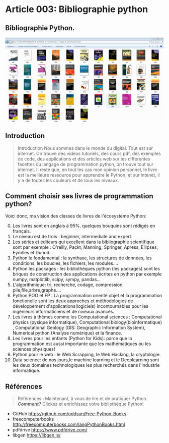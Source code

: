 <!--

author:   (c) riadh BEN NESSIB
email:    riadhbennessib@gmail.com
version:  0.1.0
language: fr
logo: https://raw.githubusercontent.com/pyTUNISIA/home/master/images/py/pyTUNISIABooks.png
comment:  pyTUNISIA: Programmation Scientifique avec python.
mode: Textbook
script:   https://pyodide-cdn2.iodide.io/v0.15.0/full/pyodide.js
@onload
window.languagePluginUrl = 'https://pyodide-cdn2.iodide.io/v0.15.0/full/'
window.pyodide_ready = false;
window.pyodide_modules = new Set()
window.py_packages = ["matplotlib", "numpy"]
window.loadModules = function() {
  languagePluginLoader.then(() => {
    console.log("pyodide is ready")
    if (window.py_packages) {

      for( let i = 0; i < window.py_packages.length; i++ ) {
        window.pyodide_modules.add(window.py_packages[i])
      }

      pyodide.loadPackage(window.py_packages).then(() => {
        console.log("all packages loaded")
        window.pyodide_ready = true;
      });
    }
    else {
      window.pyodide_ready = true;
    }
  })
}

window.loadModules()

@end


@Pyodide.eval: @Pyodide.eval_(@uid)

@Pyodide.eval_
<script>

function initPlot() {
try {

pyodide.runPython(`
import io, base64

try:
  img_str_
except NameError:
  img_str_ = {}

def plot(fig, id="plot-@0"):
  buf = io.BytesIO()
  fig.savefig(buf, format='png')
  buf.seek(0)
  img_str_[id] = "data:image/png;base64," + base64.b64encode(buf.read()).decode('UTF-8')
`)
} catch (e) {}
}

function copyPlot() {
  if ( pyodide.globals.img_str_["plot-@0"] ) {
    document.getElementById("plot-@0").src = pyodide.globals.img_str_["plot-@0"]
    document.getElementById("plot-@0").parentElement.style = ""
  }
}

////////////////////////////////////////////////////

function runPython() {
  if (window.pyodide_ready) {
    pyodide.globals.print = (...e) => { e = e.slice(0,-1); console.log(...e) };
    setTimeout(() => {
      try {
        initPlot()

        let fin = pyodide.runPython(`@input`)
        if (fin) {
          console.log(fin)
        }
        copyPlot()
        send.lia("LIA: stop")
      } catch(e) {
        //window.py_packages = ["matplotlib"]
        let module = e.message.match(/ModuleNotFoundError: No module named '([^']+)/g)
        if (! module) {
          console.error(e)
          //let msg = e.message.match(/File "<unknown>", line (\d+)\n.*\n.*\n.*/g)
          //window.console.log(msg[0])
          send.lia("LIA: stop")
        }
        else if (module.length != 0) {
          module = module[0].split("'")[1]
          if (window.pyodide_modules.has(module)) {
            console.error(e)
            send.lia("LIA: stop")
          } else {
            console.debug("downloading module =>", module)
            window.py_packages = [ module ]
            window.pyodide_ready = false
            window.loadModules()
            runPython()
          }
        }
        else {
          console.error(e)

          send.lia("LIA: stop")
        }
      }
    }, 100)
  } else {
    setTimeout(runPython, 234)
  }
}

runPython()

"LIA: wait";
</script>

<div id="pyplotdiv" style="display:none"><img id="plot-@0" /></div>

<script>
try {
if ( pyodide.globals.img_str_["plot-@0"] )
  document.getElementById("plot-@0").src = pyodide.globals.img_str_["plot-@0"]
  document.getElementById("plot-@0").parentElement.style = ""
} catch(e) {}

</script>

@end

-->

# Article 003: Bibliographie python

## Bibliographie Python.

![](https://raw.githubusercontent.com/pyTUNISIA/home/master/images/py/pyTUNISIABooks.png)<!--
style = "width: 500px;
        Height:250px;
        display: flex;
        align-items: center;
        justify-content: center;
        border: 5px solid;
         // filter: grayscale(100%);"
-->
## Introduction
> Introduction
Nous sommes dans le monde du digital. Tout est sur internet. On trouve des videos tutoriels, des cours pdf, des exemples de code, des applications et des articles web sur les différentes facettes du langage de programmation python, on trouve tout  sur internet. Il reste que, en tout les cas mon opinion personnel,  le livre est  la meilleure ressource pour apprendre le Python, et sur intenet, il y'a de toutes les couleurs et de tous les niveaux. 
## Comment choisir ses livres de programmation python?
Voici donc, ma vision des classes de livres de l'écosystème Python:

0. Les livres sont en anglais à 95%, quelques bouquins sont rédigés en français.
1. Le niveau est de trois : beginner, intermediate and expert.
2. Les séries et éditeurs qui excellent dans la bibliographie scientifique sont par exemple : O'reilly, Packt, Manning, Springer, Apress, Ellipses, Eyrolles et Dunod.
3. Python le fondamental : la synthaxe, les structures de données, les conditions, les boucles, les fichiers, les modules....
4. Python les packages   : les bibliothèques python (les packages) sont les briques de construction des applications écrites en python par exemple  numpy, matplotlib, scipy, sympy, pandas...
5. L'algorithmique: tri, recherche, codage, compression, pile,file,arbre,graphe....
6. Python POO et FP : La programmation orienté objet et la programmation fonctionelle sont les deux approches et méthodologies de développement d'applications(logiciels) incontournables pour les ingénieurs informaticiens  et de niveaux avancés.
7. Les livres à thèmes comme les Computational sciences : Computational physics (pysique informatique), Computational biology(bioinformatique) , Computational Geology (GIS: Geographic Information System), Numerical python (Analyse numérique) et la finance.
8. Les livres pour les enfants (Python for Kids): parce que la programmation est aussi importante que les mathématiques ou les sciences physiques!
9. Python pour le web : le Web Scrapping, le Web Hacking, la cryptologie.
10. Data science: de nos jours,le machine learning et le Deeplearning sont les deux domaines technologiques les plus recherchés dans l'industrie informatique.

## Références
> Références :
Maintenant, à vous de lire et de pratiquer Python. __*Comment?*__ Clickez et enrichissez votre bibliothèque Python!

* GitHub https://github.com/oddsun/Free-Python-Books
* freecomputerbooks http://freecomputerbooks.com/langPythonBooks.html
* pdfdrive https://www.pdfdrive.com/
* libgen https://libgen.is/

